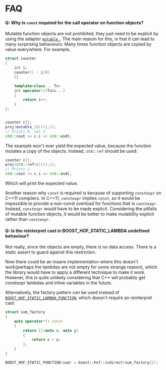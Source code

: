<!-- Copyright 2018 Paul Fultz II
     Distributed under the Boost Software License, Version 1.0.
     (http://www.boost.org/LICENSE_1_0.txt)
-->

FAQ
===

#### Q: Why is `const` required for the call operator on function objects?

Mutable function objects are not prohibited, they just need to be explicit by
using the adaptor [`mutable_`](/include/boost/hof/mutable). The main reason for this, is that it can lead to
many surprising behaviours. Many times function objects are copied by value
everywhere. For example,

```cpp
struct counter
{
    int i;
    counter() : i(0)
    {}

    template<class... Ts>
    int operator()(Ts&&...)
    {
        return i++;
    }
};


counter c{};
proj(mutable_(c))(1,1);
// Prints 0, not 2
std::cout << c.i << std::endl;
```

The example won't ever yield the expected value, because the function mutates
a copy of the objects. Instead, `std::ref` should be used:

```cpp
counter c{};
proj(std::ref(c))(1,1);
// Prints 2
std::cout << c.i << std::endl;
```

Which will print the expected value.

Another reason why `const` is required is because of supporting `constexpr` on
C++11 compilers. In C++11, `constexpr` implies `const`, so it would be
impossible to provide a non-const overload for functions that is `constexpr`.
Instead, `constexpr` would have to be made explicit. Considering the pitfalls
of mutable function objects, it would be better to make mutability explicit
rather than `constexpr`.

#### Q: Is the reinterpret cast in BOOST_HOF_STATIC_LAMBDA undefined behaviour?

Not really, since the objects are empty, there is no data access. There is a
static assert to guard against this restriction.

Now there could be an insane implementation where this doesn't work(perhaps
the lambdas are not empty for some strange reason), which the library would
have to apply a different technique to make it work. However, this is quite
unlikely considering that C++ will probably get constexpr lambdas and inline
variables in the future.

Alternatively, the factory pattern can be used instead of
[`BOOST_HOF_STATIC_LAMBDA_FUNCTION`](BOOST_HOF_STATIC_LAMBDA_FUNCTION), which doesn't require an reinterpret cast:

```cpp
struct sum_factory
{
    auto operator*() const
    {
        return [](auto x, auto y)
        {
            return x + y;
        };
    }
}

BOOST_HOF_STATIC_FUNCTION(sum) = boost::hof::indirect(sum_factory{});
```
